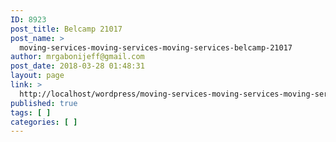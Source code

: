 ```yaml
---
ID: 8923
post_title: Belcamp 21017
post_name: >
  moving-services-moving-services-moving-services-belcamp-21017
author: mrgabonijeff@gmail.com
post_date: 2018-03-28 01:48:31
layout: page
link: >
  http://localhost/wordpress/moving-services-moving-services-moving-services-belcamp-21017/
published: true
tags: [ ]
categories: [ ]
---
```

